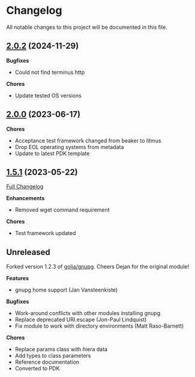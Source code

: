 # Changelog

All notable changes to this project will be documented in this file.

## [2.0.2](https://github.com/h0tw1r3/puppet-gnupg/tree/2.0.1) (2024-11-29)

**Bugfixes**

* Could not find terminus http

**Chores**

* Update tested OS versions

## [2.0.0](https://github.com/h0tw1r3/puppet-gnupg/tree/2.0.0) (2023-06-17)

**Chores**

* Acceptance test framework changed from beaker to litmus
* Drop EOL operating systems from metadata
* Update to latest PDK template

## [1.5.1](https://github.com/h0tw1r3/puppet-gnupg/tree/1.5.1) (2023-05-22)

[Full Changelog](https://github.com/h0tw1r3/puppet-gnupg/compare/fork...1.5.1)

**Enhancements**

* Removed wget command requirement

**Chores**

* Test framework updated

## Unreleased

Forked version 1.2.3 of [golja/gnupg]. Cheers Dejan for the original module!

**Features**

* gnupg home support (Jan Vansteenkiste)

**Bugfixes**

* Work-around conflicts with other modules installing gnupg
* Replace deprecated URI.escape (Jon-Paul Lindquist)
* Fix module to work with directory environments (Matt Raso-Barnett)

**Chores**

* Replace params class with hiera data
* Add types to class parameters
* Reference documentation
* Converted to PDK

[golja/gnupg]: https://forge.puppet.com/modules/golja/gnupg
